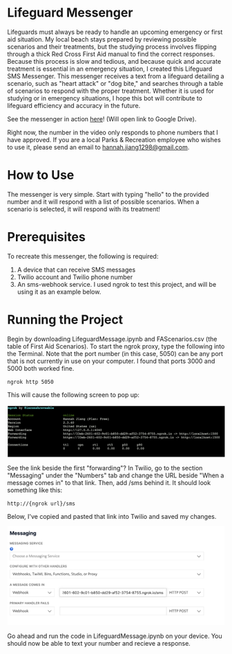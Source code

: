 # Lifeguard Messenger

Lifeguards must always be ready to handle an upcoming emergency or first aid situation. My local beach stays prepared by reviewing possible scenarios and their treatments, but the studying process involves flipping through a thick Red Cross First Aid manual to find the correct responses. Because this process is slow and tedious, and because quick and accurate treatment is essential in an emergency situation, I created this Lifeguard SMS Messenger. This messenger receives a text from a lifeguard detailing a scenario, such as "heart attack" or "dog bite," and searches through a table of scenarios to respond with the proper treatment. Whether it is used for studying or in emergency situations, I hope this bot will contribute to lifeguard efficiency and accuracy in the future.

See the messenger in action [here](https://drive.google.com/file/d/1sIkFuaLDHSfj0gsXDTpLPJaf1r3CLSGd/view?usp=sharing)! (Will open link to Google Drive). 

Right now, the number in the video only responds to phone numbers that I have approved. If you are a local Parks & Recreation employee who wishes to use it, please send an email to hannah.jiang1298@gmail.com.

# How to Use

The messenger is very simple. Start with typing "hello" to the provided number and it will respond with a list of possible scenarios. When a scenario is selected, it will respond with its treatment!


# Prerequisites

To recreate this messenger, the following is required:

1. A device that can receive SMS messages
2. Twilio account and Twilio phone number
3. An sms-webhook service. I used ngrok to test this project, and will be using it as an example below.

# Running the Project

Begin by downloading LifeguardMessage.ipynb and FAScenarios.csv (the table of First Aid Scenarios).
To start the ngrok proxy, type the following into the Terminal. Note that the port number (in this case, 5050) can be any port that is not currently in use on your computer. I found that ports 3000 and 5000 both worked fine.

```
ngrok http 5050
```

This will cause the following screen to pop up:

![alt text](https://github.com/hannahrjiang/LifeguardMessenger/blob/main/Images/TerminalView.png "Termial View")

See the link beside the first "forwarding"? In Twilio, go to the section "Messaging" under the "Numbers" tab and change the URL beside "When a message comes in" to that link. Then, add /sms behind it. It should look something like this:

```
http://{ngrok url}/sms
```

Below, I've copied and pasted that link into Twilio and saved my changes.

![alt text](https://github.com/hannahrjiang/LifeguardMessenger/blob/main/Images/TwilioView.png "Twilio View")

Go ahead and run the code in LifeguardMessage.ipynb on your device. You should now be able to text your number and recieve a response.
